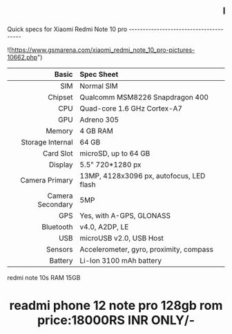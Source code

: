 <html><marquee>
<center><h1>readmi phone 12 note pro 128gb rom price:**18000RS **IN**R ONLY**/-</h1></center>
  </marquee></html>
Quick specs for Xiaomi Redmi Note 10 pro
---------------------------------------

![https://www.gsmarena.com/xiaomi_redmi_note_10_pro-pictures-10662.php")

Basic   | Spec Sheet
-------:|:-------------------------
SIM | Normal SIM
Chipset	| Qualcomm MSM8226 Snapdragon 400
CPU     | Quad-core 1.6 GHz Cortex-A7
GPU     | Adreno 305
Memory  | 4 GB RAM 
Storage Internal | 64 GB
Card Slot | microSD, up to 64 GB
Display | 5.5" 720*1280 px
Camera Primary  | 13MP, 4128x3096 px, autofocus, LED flash
Camera Secondary | 5MP
GPS | Yes, with A-GPS, GLONASS
Bluetooth | v4.0, A2DP, LE
USB | microUSB v2.0, USB Host
Sensors | Accelerometer, gyro, proximity, compass
Battery | Li-Ion 3100 mAh battery
redmi note 10s RAM 15GB
<html>
<center><h1>readmi phone 12 note pro 128gb rom price:18000RS INR ONLY/-</h1></center>
</html>
